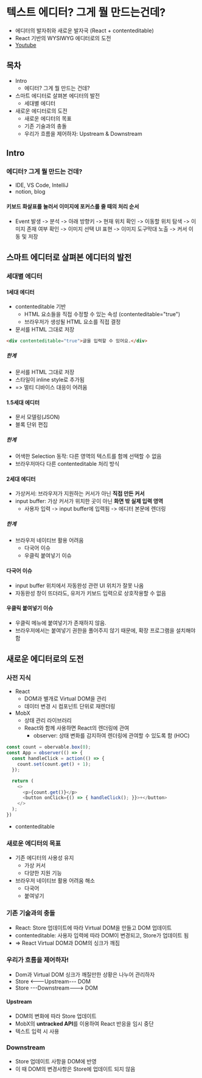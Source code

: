 # 텍스트 에디터? 그게 뭘 만드는건데?
- 에디터의 발자취와 새로운 발자국 (React + contenteditable)
- React 기반의 WYSIWYG 에디터로의 도전
- [Youtube](https://youtu.be/xDyUFE1pmmY?t=76)

## 목차
- Intro
   - 에디터? 그게 뭘 만드는 건데?
- 스마트 에디터로 살펴본 에디터의 발전
   - 세대별 에디터
- 새로운 에디터로의 도전
   - 새로운 에디터의 목표
   - 기존 기술과의 충돌
   - 우리가 흐름을 제어하자: Upstream & Downstream

## Intro

### 에디터? 그게 뭘 만드는 건데?
- IDE, VS Code, IntelliJ
- notion, blog

#### 키보드 화살표를 눌러서 이미지에 포커스를 줄 때의 처리 순서
- Event 발생 -> 분석 -> 아래 방향키 -> 현재 위치 확인 -> 이동할 위치 탐색 -> 이미지 존재 여부 확인 -> 이미지 선택 UI 표현 -> 이미지 도구막대 노출 -> 커서 이동 및 저장

## 스마트 에디터로 살펴본 에디터의 발전

### 세대별 에디터

#### 1세대 에디터
- contenteditable 기반
   - HTML 요소들을 직접 수정할 수 있는 속성 (contenteditable="true")
   - 브라우저가 생성될 HTML 요소를 직접 결정
- 문서를 HTML 그대로 저장

```HTML
<div contenteditable="true">글을 입력할 수 있어요.</div>
```

##### 한계
- 문서를 HTML 그대로 저장
- 스타일이 inline style로 추가됨
- => 멀티 디바이스 대응이 어려움

#### 1.5세대 에디터
- 문서 모델링(JSON)
- 블록 단위 편집

##### 한계
- 어색한 Selection 동작: 다른 영역의 텍스트를 함께 선택할 수 없음
- 브라우저마다 다른 contenteditable 처리 방식

#### 2세대 에디터
- 가상커서: 브라우저가 지원하는 커서가 아닌 **직접 만든 커서**
- input buffer: 가상 커서가 위치한 곳이 아닌 **화면 밖 실제 입력 영역**
   - 사용자 입력 -> input buffer에 입력됨 -> 에디터 본문에 렌더링

##### 한계
- 브라우저 네이티브 활용 어려움
   - 다국어 이슈
   - 우클릭 붙여넣기 이슈

#### 다국어 이슈
- input buffer 위치에서 자동완성 관련 UI 위치가 잘못 나옴
- 자동완성 창이 뜨더라도, 유저가 키보드 입력으로 상호작용할 수 없음

#### 우클릭 붙여넣기 이슈
- 우클릭 메뉴에 붙여넣기가 존재하지 않음.
- 브라우저에서는 붙여넣기 권한을 풀어주지 않기 때문에, 확장 프로그램을 설치해야 함

## 새로운 에디터로의 도전

### 사전 지식
- React
   - DOM과 별개로 Virtual DOM을 관리
   - 데이터 변경 시 컴포넌트 단위로 재렌더링
- MobX
   - 상태 관리 라이브러리
   - React와 함께 사용하면 React의 렌더링에 관여
      - observer: 상태 변화를 감지하여 렌더링에 관여할 수 있도록 함 (HOC)
```JavaScript
const count = obervable.box(0);
const App = observer(() => {
  const handleClick = action(() => {
    count.set(count.get() + 1);
  });

  return (
    <>
      <p>{count.get()}</p>
      <button onClick={() => { handleClick(); }}>+</button>
    </>
  );
})
```
- contenteditable

### 새로운 에디터의 목표
- 기존 에디터의 사용성 유지
   - 가상 커서
   - 다양한 지원 기능
- 브라우저 네이티브 활용 어려움 해소
   - 다국어
   - 붙여넣기

### 기존 기술과의 충돌
- React: Store 업데이트에 따라 Virtual DOM을 만들고 DOM 업데이트
- contenteditable: 사용자 입력에 따라 DOM이 변경되고, Store가 업데이트 됨
- => React Virtual DOM과 DOM의 싱크가 깨짐

### 우리가 흐름을 제어하자!
- Dom과 Virtual DOM 싱크가 깨질만한 상황은 나누어 관리하자
- Store <---Upstream--- DOM
- Store ---Downstream---> DOM

#### Upstream
- DOM의 변화에 따라 Store 업데이트
- MobX의 **untracked API**를 이용하여 React 반응을 임시 중단
- 텍스트 입력 시 사용

### Downstream
- Store 업데이트 사항을 DOM에 반영
- 이 때 DOM의 변경사항은 Store에 업데이트 되지 않음
